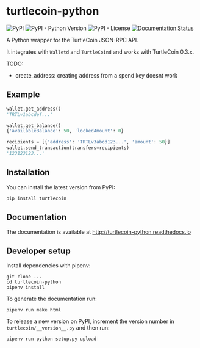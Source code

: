 turtlecoin-python
=================

![PyPI](https://img.shields.io/pypi/v/turtlecoin.svg)
![PyPI - Python Version](https://img.shields.io/pypi/pyversions/turtlecoin.svg)
![PyPI - License](https://img.shields.io/pypi/l/turtlecoin.svg)
[![Documentation Status](https://readthedocs.org/projects/turtlecoin-python/badge/?version=latest)](http://turtlecoin-python.readthedocs.io/en/latest/?badge=latest)

A Python wrapper for the TurtleCoin JSON-RPC API.

It integrates with `Walletd` and `TurtleCoind` and works with TurtleCoin 0.3.x.

TODO:

* create_address: creating address from a spend key doesnt work

Example
-------

```python
wallet.get_address()
'TRTLv1abcdef...'

wallet.get_balance()
{'availableBalance': 50, 'lockedAmount': 0}

recipients = [{'address': 'TRTLv3abcd123...', 'amount': 50}]
wallet.send_transaction(transfers=recipients)
'123123123...'
```

Installation
------------

You can install the latest version from PyPI:

```
pip install turtlecoin
```

Documentation
-------------

The documentation is available at http://turtlecoin-python.readthedocs.io

Developer setup
---------------

Install dependencies with pipenv:

```
git clone ...
cd turtlecoin-python
pipenv install
```

To generate the documentation run:

```
pipenv run make html
```

To release a new version on PyPI, increment the version number
in `turtlecoin/__version__.py` and then run:

```
pipenv run python setup.py upload
```

